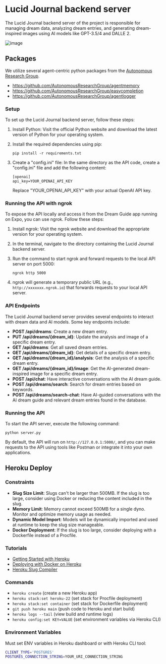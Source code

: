 # Lucid Journal backend server
The Lucid Journal backend server of the project is responsible for managing dream data, analyzing dream entries, and generating dream-inspired images using AI models like GPT-3.5/4 and DALLE 2.

![image](https://github.com/cp-james-harbeck/LucidJournalServer/assets/76927280/e368419b-d462-41df-9dbf-a39bbc7a7a27)

## Packages
We utilize several agent-centric python packages from the [Autonomous Research Group](https://github.com/AutonomousResearchGroup).

- https://github.com/AutonomousResearchGroup/agentmemory
- https://github.com/AutonomousResearchGroup/easycompletion
- https://github.com/AutonomousResearchGroup/agentlogger

### Setup
To set up the Lucid Journal backend server, follow these steps:

1. Install Python: Visit the official Python website and download the latest version of Python for your operating system.

2. Install the required dependencies using pip:
   ```
   pip install -r requirements.txt
   ```

3. Create a "config.ini" file: In the same directory as the API code, create a "config.ini" file and add the following content:
   ```
   [openai]
   api_key=YOUR_OPENAI_API_KEY
   ```
   Replace "YOUR_OPENAI_API_KEY" with your actual OpenAI API key.

### Running the API with ngrok
To expose the API locally and access it from the Dream Guide app running on Expo, you can use ngrok. Follow these steps:

1. Install ngrok: Visit the ngrok website and download the appropriate version for your operating system.

2. In the terminal, navigate to the directory containing the Lucid Journal backend server.

3. Run the command to start ngrok and forward requests to the local API server on port 5000:
   ```
   ngrok http 5000
   ```

4. ngrok will generate a temporary public URL (e.g., `http://xxxxxxx.ngrok.io`) that forwards requests to your local API server.

### API Endpoints
The Lucid Journal backend server provides several endpoints to interact with dream data and AI models. Some key endpoints include:

- **POST /api/dreams**: Create a new dream entry.
- **PUT /api/dreams/{dream_id}**: Update the analysis and image of a specific dream entry.
- **GET /api/dreams**: Get all saved dream entries.
- **GET /api/dreams/{dream_id}**: Get details of a specific dream entry.
- **GET /api/dreams/{dream_id}/analysis**: Get the analysis of a specific dream entry.
- **GET /api/dreams/{dream_id}/image**: Get the AI-generated dream-inspired image for a specific dream entry.
- **POST /api/chat**: Have interactive conversations with the AI dream guide.
- **POST /api/dreams/search**: Search for dream entries based on keywords.
- **POST /api/dreams/search-chat**: Have AI-guided conversations with the AI dream guide and relevant dream entries found in the database.

### Running the API
To start the API server, execute the following command:

```
python server.py
```

By default, the API will run on `http://127.0.0.1:5000/`, and you can make requests to the API using tools like Postman or integrate it into your own applications.


## Heroku Deploy

### Constraints
- **Slug Size Limit**: Slugs can't be larger than 500MB. If the slug is too large, consider using Docker or reducing the content included in the slug.
- **Memory Limit**: Memory cannot exceed 500MB for a single dyno. Monitor and optimize memory usage as needed.
- **Dynamic Model Import**: Models will be dynamically imported and used at runtime to keep the slug size manageable.
- **Docker Deployment**: If the slug is too large, consider deploying with a Dockerfile instead of a Procfile.

### Tutorials
- [Getting Started with Heroku](https://devcenter.heroku.com/articles/getting-started-with-python)
- [Deploying with Docker on Heroku](https://devcenter.heroku.com/categories/deploying-with-docker)
- [Heroku Slug Compiler](https://devcenter.heroku.com/articles/slug-compiler)

### Commands
- `heroku create` (create a new Heroku app)
- `heroku stack:set heroku-22` (set stack for Procfile deployment)
- `heroku stack:set container` (set stack for Dockerfile deployment)
- `git push heroku main` (push code to Heroku and start build)
- `heroku logs --tail` (view build and runtime logs)
- `heroku config:set KEY=VALUE` (set environment variables via Heroku CLI)

### Environment Variables
Must set ENV variables in Heroku dashboard or with Heroku CLI tool:

```bash
CLIENT_TYPE='POSTGRES'
POSTGRES_CONNECTION_STRING=YOUR_URI_CONNECTION_STRING
```